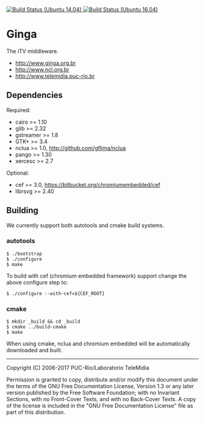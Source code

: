 <p>
<a href="#">
  <img src="https://semaphoreci.com/api/v1/projects/067d8fed-5ecc-4408-b10a-20e615756bf2/1327970/shields_badge.svg" alt="Build Status (Ubuntu 14.04)" title="Build Status (Ubuntu 14.04)">
</a>
<a href="#">
    <img src="https://api.shippable.com/projects/5921c85dcd31f20600ac4a6e/badge?branch=master" alt="Build Status (Ubuntu 16.04)" title="Build Status (Ubuntu 16.04)">
</a>
</p>

# Ginga

The iTV middleware.

* http://www.ginga.org.br
* http://www.ncl.org.br
* http://www.telemidia.puc-rio.br

## Dependencies

Required:

* cairo >= 1.10
* glib >= 2.32
* gstreamer >= 1.8
* GTK+ >= 3.4
* nclua >= 1.0, http://github.com/gflima/nclua
* pango >= 1.30
* xercesc >= 2.7

Optional:

* cef >= 3.0, https://bitbucket.org/chromiumembedded/cef
* librsvg >= 2.40

## Building

We currently support both autotools and cmake build systems.

### autotools

    $ ./bootstrap
    $ ./configure
    $ make

To build with cef (chromium embedded framework) support change the
above configure step to:

    $ ./configure --with-cef=${CEF_ROOT}

### cmake

    $ mkdir _build && cd _build
    $ cmake ../build-cmake
    $ make

When using cmake, nclua and chromium embedded will be automatically
downloaded and built.

---
Copyright (C) 2006-2017 PUC-Rio/Laboratorio TeleMidia

Permission is granted to copy, distribute and/or modify this document under
the terms of the GNU Free Documentation License, Version 1.3 or any later
version published by the Free Software Foundation; with no Invariant
Sections, with no Front-Cover Texts, and with no Back-Cover Texts. A copy of
the license is included in the "GNU Free Documentation License" file as part
of this distribution.
